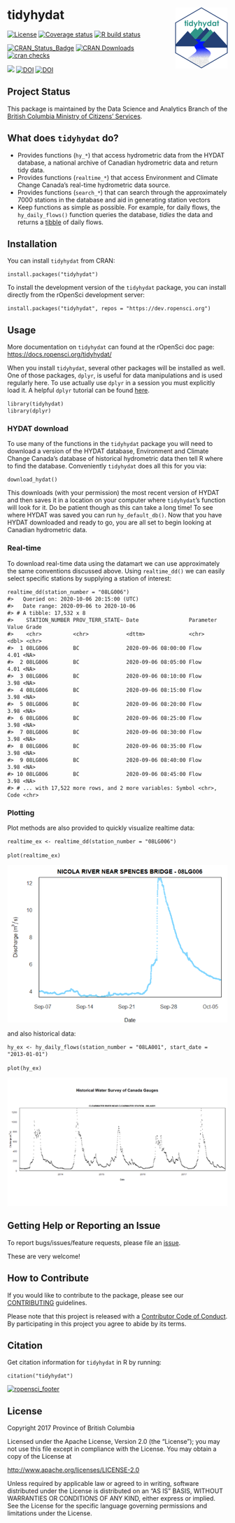 <!-- README.md is generated from README.Rmd. Please edit that file -->

tidyhydat <img src="man/figures/tidyhydat.png" align="right" />
===============================================================

[![License](https://img.shields.io/badge/License-Apache%202.0-blue.svg)](https://opensource.org/licenses/Apache-2.0)
[![Coverage
status](https://codecov.io/gh/ropensci/tidyhydat/branch/master/graph/badge.svg)](https://codecov.io/github/ropensci/tidyhydat?branch=master)
[![R build
status](https://github.com/ropensci/tidyhydat/workflows/R-CMD-check/badge.svg)](https://github.com/ropensci/tidyhydat/actions)

[![CRAN\_Status\_Badge](https://www.r-pkg.org/badges/version/tidyhydat)](https://cran.r-project.org/package=tidyhydat)
[![CRAN
Downloads](https://cranlogs.r-pkg.org/badges/tidyhydat?color=brightgreen)](https://CRAN.R-project.org/package=tidyhydat)
[![cran
checks](https://cranchecks.info/badges/worst/tidyhydat)](https://cran.r-project.org/web/checks/check_results_tidyhydat.html)

[![](http://badges.ropensci.org/152_status.svg)](https://github.com/ropensci/software-review/issues/152)
[![DOI](http://joss.theoj.org/papers/10.21105/joss.00511/status.svg)](https://doi.org/10.21105/joss.00511)
[![DOI](https://zenodo.org/badge/100978874.svg)](https://zenodo.org/badge/latestdoi/100978874)

Project Status
--------------

This package is maintained by the Data Science and Analytics Branch of
the [British Columbia Ministry of Citizens’
Services](https://www2.gov.bc.ca/gov/content/governments/organizational-structure/ministries-organizations/ministries/citizens-services).

What does `tidyhydat` do?
-------------------------

-   Provides functions (`hy_*`) that access hydrometric data from the
    HYDAT database, a national archive of Canadian hydrometric data and
    return tidy data.
-   Provides functions (`realtime_*`) that access Environment and
    Climate Change Canada’s real-time hydrometric data source.
-   Provides functions (`search_*`) that can search through the
    approximately 7000 stations in the database and aid in generating
    station vectors
-   Keep functions as simple as possible. For example, for daily flows,
    the `hy_daily_flows()` function queries the database, *tidies* the
    data and returns a [tibble](https://tibble.tidyverse.org/) of daily
    flows.

Installation
------------

You can install `tidyhydat` from CRAN:

    install.packages("tidyhydat")

To install the development version of the `tidyhydat` package, you can
install directly from the rOpenSci development server:

    install.packages("tidyhydat", repos = "https://dev.ropensci.org")

Usage
-----

More documentation on `tidyhydat` can found at the rOpenSci doc page:
<a href="https://docs.ropensci.org/tidyhydat/" class="uri">https://docs.ropensci.org/tidyhydat/</a>

When you install `tidyhydat`, several other packages will be installed
as well. One of those packages, `dplyr`, is useful for data
manipulations and is used regularly here. To use actually use `dplyr` in
a session you must explicitly load it. A helpful `dplyr` tutorial can be
found
[here](https://cran.r-project.org/package=dplyr/vignettes/dplyr.html).

    library(tidyhydat)
    library(dplyr)

### HYDAT download

To use many of the functions in the `tidyhydat` package you will need to
download a version of the HYDAT database, Environment and Climate Change
Canada’s database of historical hydrometric data then tell R where to
find the database. Conveniently `tidyhydat` does all this for you via:

    download_hydat()

This downloads (with your permission) the most recent version of HYDAT
and then saves it in a location on your computer where `tidyhydat`’s
function will look for it. Do be patient though as this can take a long
time! To see where HYDAT was saved you can run `hy_default_db()`. Now
that you have HYDAT downloaded and ready to go, you are all set to begin
looking at Canadian hydrometric data.

### Real-time

To download real-time data using the datamart we can use approximately
the same conventions discussed above. Using `realtime_dd()` we can
easily select specific stations by supplying a station of interest:

    realtime_dd(station_number = "08LG006")
    #>   Queried on: 2020-10-06 20:15:00 (UTC)
    #>   Date range: 2020-09-06 to 2020-10-06 
    #> # A tibble: 17,532 x 8
    #>    STATION_NUMBER PROV_TERR_STATE~ Date                Parameter Value Grade
    #>    <chr>          <chr>            <dttm>              <chr>     <dbl> <chr>
    #>  1 08LG006        BC               2020-09-06 08:00:00 Flow       4.01 <NA> 
    #>  2 08LG006        BC               2020-09-06 08:05:00 Flow       4.01 <NA> 
    #>  3 08LG006        BC               2020-09-06 08:10:00 Flow       3.98 <NA> 
    #>  4 08LG006        BC               2020-09-06 08:15:00 Flow       3.98 <NA> 
    #>  5 08LG006        BC               2020-09-06 08:20:00 Flow       3.98 <NA> 
    #>  6 08LG006        BC               2020-09-06 08:25:00 Flow       3.98 <NA> 
    #>  7 08LG006        BC               2020-09-06 08:30:00 Flow       3.98 <NA> 
    #>  8 08LG006        BC               2020-09-06 08:35:00 Flow       3.98 <NA> 
    #>  9 08LG006        BC               2020-09-06 08:40:00 Flow       3.98 <NA> 
    #> 10 08LG006        BC               2020-09-06 08:45:00 Flow       3.98 <NA> 
    #> # ... with 17,522 more rows, and 2 more variables: Symbol <chr>, Code <chr>

### Plotting

Plot methods are also provided to quickly visualize realtime data:

    realtime_ex <- realtime_dd(station_number = "08LG006")

    plot(realtime_ex)

![](man/figures/README-unnamed-chunk-7-1.png)

and also historical data:

    hy_ex <- hy_daily_flows(station_number = "08LA001", start_date = "2013-01-01")

    plot(hy_ex)

![](man/figures/README-unnamed-chunk-8-1.png)

Getting Help or Reporting an Issue
----------------------------------

To report bugs/issues/feature requests, please file an
[issue](https://github.com/ropensci/tidyhydat/issues/).

These are very welcome!

How to Contribute
-----------------

If you would like to contribute to the package, please see our
[CONTRIBUTING](https://github.com/ropensci/tidyhydat/blob/master/CONTRIBUTING.md)
guidelines.

Please note that this project is released with a [Contributor Code of
Conduct](https://github.com/ropensci/tidyhydat/blob/master/CODE_OF_CONDUCT.md).
By participating in this project you agree to abide by its terms.

Citation
--------

Get citation information for `tidyhydat` in R by running:

    citation("tidyhydat")

[![ropensci\_footer](https://ropensci.org/public_images/ropensci_footer.png)](https://ropensci.org)

License
-------

Copyright 2017 Province of British Columbia

Licensed under the Apache License, Version 2.0 (the “License”); you may
not use this file except in compliance with the License. You may obtain
a copy of the License at

<a href="http://www.apache.org/licenses/LICENSE-2.0" class="uri">http://www.apache.org/licenses/LICENSE-2.0</a>

Unless required by applicable law or agreed to in writing, software
distributed under the License is distributed on an “AS IS” BASIS,
WITHOUT WARRANTIES OR CONDITIONS OF ANY KIND, either express or implied.
See the License for the specific language governing permissions and
limitations under the License.
